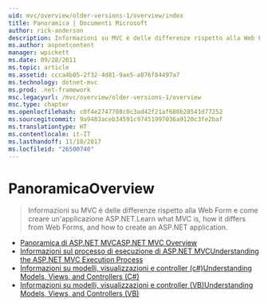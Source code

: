 ```yaml
---
uid: mvc/overview/older-versions-1/overview/index
title: Panoramica | Documenti Microsoft
author: rick-anderson
description: Informazioni su MVC è delle differenze rispetto alla Web Form e come creare un'applicazione ASP.NET.
ms.author: aspnetcontent
manager: wpickett
ms.date: 09/28/2011
ms.topic: article
ms.assetid: ccca4b85-2f32-4d81-9ae5-a876f84497a7
ms.technology: dotnet-mvc
ms.prod: .net-framework
msc.legacyurl: /mvc/overview/older-versions-1/overview
msc.type: chapter
ms.openlocfilehash: c0f4e2747708c0c3ad42f21af680b28541d77252
ms.sourcegitcommit: 9a9483aceb34591c97451997036a9120c3fe2baf
ms.translationtype: HT
ms.contentlocale: it-IT
ms.lasthandoff: 11/10/2017
ms.locfileid: "26500740"
---
```

<a name="overview"></a><span data-ttu-id="bc424-103">Panoramica</span><span class="sxs-lookup"><span data-stu-id="bc424-103">Overview</span></span>
====================
> <span data-ttu-id="bc424-104">Informazioni su MVC è delle differenze rispetto alla Web Form e come creare un'applicazione ASP.NET.</span><span class="sxs-lookup"><span data-stu-id="bc424-104">Learn what MVC is, how it differs from Web Forms, and how to create an ASP.NET application.</span></span>


- [<span data-ttu-id="bc424-105">Panoramica di ASP.NET MVC</span><span class="sxs-lookup"><span data-stu-id="bc424-105">ASP.NET MVC Overview</span></span>](asp-net-mvc-overview.md)
- [<span data-ttu-id="bc424-106">Informazioni sul processo di esecuzione di ASP.NET MVC</span><span class="sxs-lookup"><span data-stu-id="bc424-106">Understanding the ASP.NET MVC Execution Process</span></span>](understanding-the-asp-net-mvc-execution-process.md)
- [<span data-ttu-id="bc424-107">Informazioni su modelli, visualizzazioni e controller (c#)</span><span class="sxs-lookup"><span data-stu-id="bc424-107">Understanding Models, Views, and Controllers (C#)</span></span>](understanding-models-views-and-controllers-cs.md)
- [<span data-ttu-id="bc424-108">Informazioni su modelli, visualizzazioni e controller (VB)</span><span class="sxs-lookup"><span data-stu-id="bc424-108">Understanding Models, Views, and Controllers (VB)</span></span>](understanding-models-views-and-controllers-vb.md)
